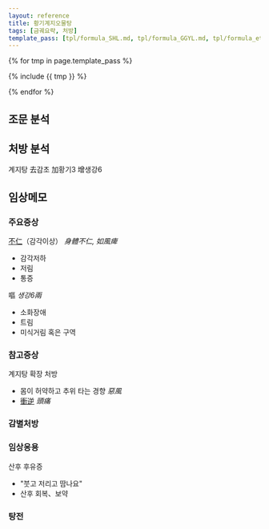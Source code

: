 ```yaml
---
layout: reference
title: 황기계지오물탕
tags: [금궤요략, 처방]
template_pass: [tpl/formula_SHL.md, tpl/formula_GGYL.md, tpl/formula_etc.md]
---
```


{% for tmp in page.template_pass %}

{% include {{ tmp }} %}

{% endfor %}


## 조문 분석


## 처방 분석

계지탕 去감초 加황기3 增생강6


## 임상메모

### 주요증상

[不仁]({{site.sympurl}}/불인)（감각이상） _身體不仁, 如風痺_
* 감각저하
* 저림
* 통증

嘔 _생강6兩_
* 소화장애
* 트림
* 미식거림 혹은 구역


### 참고증상

계지탕 확장 처방
* 몸이 허약하고 추위 타는 경향 _惡風_
* [衝逆]({{site.sympurl}}/충역) _頭痛_

### 감별처방


### 임상응용

산후 후유증
* "붓고 저리고 땀나요"
* 산후 회복、보약



### 탕전
